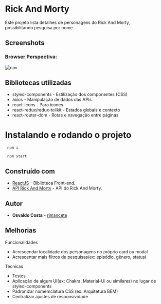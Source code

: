 
# Rick And Morty

Este projeto lista detalhes de personagens do Rick And Morty, possibilitando pesquisa por nome.

## Screenshots

### Browser Perspectiva:
![nav](./docs/nav.gif)

## Bibliotecas utilizadas

- styled-components - Estilização dos componentes (CSS)
- axios - Manipulação de dados das APIs.
- react-icons - Para ícones.
- react-redux/redux-tollkit - Estados globais e contexto
- react-router-dom - Rotas e navegação entre páginas

# Instalando e rodando o projeto

```
 npm i
```

```
 npm start
```
## Construído com

- [ReactJS](https://pt-br.reactjs.org/) - Biblioteca Front-end.
- [API Rick And Morty](https://rickandmortyapi.com/api/) - API do Rick And Morty.

## Autor

- **Osvaldo Costa** - [rimancete](https://github.com/rimancete)

## Melhorias
Funcionalidades
- Acrescendar localidade dos personagens no próprio card ou modal
- Acrescentar mais filtros de pesquisas(ex: episódio, gênero, status)

Técnicas
- Testes
- Aplicação de algum UI(ex: Chakra, Material-UI ou similares) no lugar de styled-components
- Padronizar nomemclatura CSS (ex: Arquitetura BEM)
- Centralizar ajustes de responsividade
